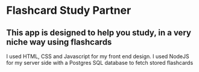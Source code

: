 # Flashcard Study Partner

 ## This app is designed to help you study, in a very niche way using flashcards

I used HTML, CSS and Javascript for my front end design. I used NodeJS for my server side with a Postgres SQL database to fetch stored flashcards
